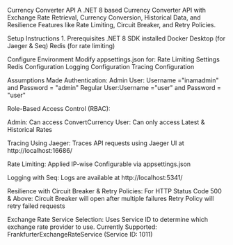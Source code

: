 ﻿Currency Converter API
A .NET 8 based Currency Converter API with Exchange Rate Retrieval, Currency Conversion, Historical Data, and Resilience Features like Rate Limiting, Circuit Breaker, and Retry Policies.

Setup Instructions
	1️. Prerequisites
	.NET 8 SDK installed
	Docker Desktop (for Jaeger & Seq)
	Redis (for rate limiting)

Configure Environment
	Modify appsettings.json for:
	Rate Limiting Settings
	Redis Configuration
	Logging Configuration
	Tracing Configuration

Assumptions Made
Authentication:
Admin User: Username ="inamadmin" and Password = "admin"
Regular User:Username ="user" and Password = "user"

Role-Based Access Control (RBAC):

Admin: Can access ConvertCurrency
User: Can only access Latest & Historical Rates

Tracing Using Jaeger:
Traces API requests using Jaeger UI at http://localhost:16686/


Rate Limiting:
Applied IP-wise
Configurable via appsettings.json

Logging with Seq:
Logs are available at http://localhost:5341/

Resilience with Circuit Breaker & Retry Policies:
For HTTP Status Code 500 & Above:
Circuit Breaker will open after multiple failures
Retry Policy will retry failed requests


Exchange Rate Service Selection:
Uses Service ID to determine which exchange rate provider to use.
Currently Supported: FrankfurterExchangeRateService (Service ID: 1011)